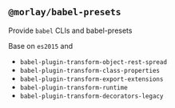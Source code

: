 ## `@morlay/babel-presets`

Provide `babel` CLIs and babel-presets

Base on `es2015` and 

* `babel-plugin-transform-object-rest-spread`
* `babel-plugin-transform-class-properties`
* `babel-plugin-transform-export-extensions`
* `babel-plugin-transform-runtime`
* `babel-plugin-transform-decorators-legacy`